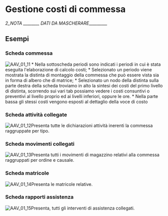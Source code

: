 # Gestione costi di commessa

_2_NOTA ________ DATI DA MASCHERARE__________

## Esempi

### Scheda commessa
![AAV_01_11](http://doc.smeup.com/immagini/AAV_01_11/AAV_01_11.png)
 \* Nella sottoscheda periodi sono indicati i periodi in cui è stata eseguita l'elaborazione di calcolo costi;
 \* Selezionato un periodo viene mostrata la distinta di montaggio della commessa che può essere vista sia in forma di albero che di matrice;
 \* Selezionato un nodo della distinta sulla parte destra della scheda troviamo in alto la sintesi dei costi del primo livello di distinta, scorrendo sui vari tab possiamo vedere i costi consuntivi o preventivi al livello proprio ed ai livelli inferiori, oppure le ore.
 \* Nella parte bassa gli stessi costi vengono esposti al dettaglio della voce di costo

### Scheda attività collegate
![AAV_01_12](http://doc.smeup.com/immagini/AAV_01_11/AAV_01_12.png)Presenta tutte le dichiarazioni attività inerenti la commessa raggruppate per tipo.

### Scheda movimenti collegati
![AAV_01_13](http://doc.smeup.com/immagini/AAV_01_11/AAV_01_13.png)Presenta tutti i movimenti di magazzino relativi alla commessa raggruppati per ordine e causale.

### Scheda matricole
![AAV_01_14](http://doc.smeup.com/immagini/AAV_01_11/AAV_01_14.png)Presenta le matricole relative.

### Scheda rapporti assistenza
![AAV_01_15](http://doc.smeup.com/immagini/AAV_01_11/AAV_01_15.png)Presenta, tutti gli interventi di assistenza collegati.
